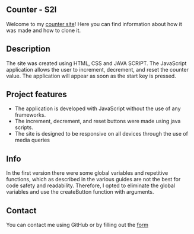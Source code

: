 ## Counter - S2I

Welcome to my [counter site](https://priotts.github.io/Counter/)! Here you can find information about how it was made and how to clone it.

## Description
The site was created using HTML, CSS and JAVA SCRIPT. The JavaScript application allows the user to increment, decrement, and reset the counter value. The application will appear as soon as the start key is pressed.

## Project features
- The application is developed with JavaScript without the use of any frameworks.
- The increment, decrement, and reset buttons were made using java scripts.
- The site is designed to be responsive on all devices through the use of media queries
  
## Info
In the first version there were some global variables and repetitive functions, which as described in the various guides are not the best for code safety and readability. Therefore, I opted to eliminate the global variables and use the createButton function with arguments.

## Contact
You can contact me using GitHub or by filling out the [form](https://priotts.github.io/contact.html) 

